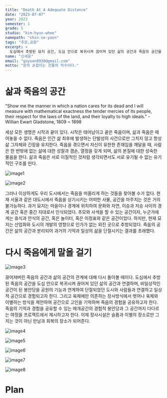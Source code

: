 ```yaml
---
title: "Death At A Adequate Distance"
date: "2023-07-07"
year: 2023
semester: 1
grade: 5
studio: "kim-hyun-whee"
namepath: "shin-se-yoon"
tags: "추모,공원"
excerpt: >
  도심에서 추방된 묘지 공간, 도심 안으로 복귀시켜 끊어져 있던 삶의 공간과 죽음의 공간을 연결하다. 묘지 공간은 비일상적 공간이 아닌 일상적 공간으로 경험된다.
name: "신세윤"
email: "goyoon0930@gmail.com"
motto: "문의 손잡이는 건물의 악수이다."
---
```


# 삶과 죽음의 공간

"Show me the manner in which a nation cares for its dead and I will measure with mathematical exactness the tender mercies of its people, their respect for the laws of the land, and their loyalty to high ideals." - Willian Ewart Gladstone, 1809 ~ 1898

세상 모든 생명은 시작과 끝이 있다. 시작은 태어남이고 끝은 죽음이며, 삶과 죽음은 떼어놓을 수 없다. 죽음은 인간 삶 최후에 발생하는 단발성의 사건으로만 그치지 않고 항상 삶 그자체와 긴장을 유지한다. 죽음을 겪으면서 자신이 유한한 존재임을 깨달을 때, 사람은 한 번밖에 없는 삶에 대한 성찰과 겸손, 열정을 갖게 되며, 삶의 본질에 대한 성숙한 물음을 한다. 삶과 죽음은 서로 이질적인 것처럼 생각되면서도 서로 유기될 수 없는 유기적인 구조를 띤다.

![image1](/posts-images/2023_1_5_kim-hyun-whee_shin-se-yoon/image1.jpg)

![image2](/posts-images/2023_1_5_kim-hyun-whee_shin-se-yoon/image2.jpg)

그러나 이상하게도 우리 도시에서는 죽음을 떠올리게 하는 것들을 찾아볼 수가 없다. 현재 서울과 같은 대도시에서 죽음을 상기시키는 어떠한 사물, 공간을 마주치는 것은 거의 불가능하다. 과거 묘지는 마을이나 경계에 위치하여 문화와 자연, 이승과 저승 사이의 경계 공간 혹은 중간 지대로서 인식되었다. 추모와 사색을 할 수 있는 공간이자, 누군가에게는 휴식과 안식의 공간, 혹은 놀이터, 혹은 이정표와 같은 공간이었다. 하지만, 현재 묘지는 산업화와 도시의 개발의 영향으로 인가가 없는 외진 곳으로 추방되었다.
죽음의 공간은 삶의 공간과 분리되어 과거의 기억과 일상의 삶을 단절시키는 결과를 초래했다.

# 다시 죽음에게 말을 걸기

![image3](/posts-images/2023_1_5_kim-hyun-whee_shin-se-yoon/image3.jpg)

끊어져버린 죽음의 공간과 삶의 공간의 관계에 대해 다시 돌아볼 때이다.
도심에서 추방된 죽음의 공간을 도심 안으로 복귀시켜 끊어져 있던 삶의 공간과 연결하며, 비일상적인 공간이 된 봉안당을 공원의 기능과 연계하여 단절되었던 도시와 사람들과 연결하고 일상적 공간으로 경험되고자 한다. 그리고 육체에만 의존하는 장사방식에서 벗어나 육체와 이별하는 방식을 제안하여 공간으로 고인을 기억하며 죽음의 경험을 공유하고자 한다.
죽음의 기억과 경험을 공유할 수 있는 매개공간의 경험적 봉안당과 그 공간까지 다다르는 여정을 프로젝트에서 제시하고자 한다.
이제 장사시설은 슬픔과 이별의 장소로만 그치는 것이 아닌 만남과 회복의 장소가 되어준다.

![image4](/posts-images/2023_1_5_kim-hyun-whee_shin-se-yoon/image4.jpg)

![image5](/posts-images/2023_1_5_kim-hyun-whee_shin-se-yoon/image5.jpg)

![image6](/posts-images/2023_1_5_kim-hyun-whee_shin-se-yoon/image6.jpg)

![image7](/posts-images/2023_1_5_kim-hyun-whee_shin-se-yoon/image7.jpg)

![image8](/posts-images/2023_1_5_kim-hyun-whee_shin-se-yoon/image8.jpg)

# Plan
